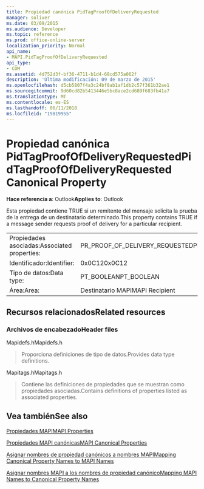 ```yaml
---
title: Propiedad canónica PidTagProofOfDeliveryRequested
manager: soliver
ms.date: 03/09/2015
ms.audience: Developer
ms.topic: reference
ms.prod: office-online-server
localization_priority: Normal
api_name:
- MAPI.PidTagProofOfDeliveryRequested
api_type:
- COM
ms.assetid: 4d752d3f-bf36-4711-b1d4-68cd575a062f
description: 'Última modificación: 09 de marzo de 2015'
ms.openlocfilehash: d5cb5807f4a3c24bf8ab1af1db2c57f361b32ae1
ms.sourcegitcommit: 9d60cd82b5413446e5bc8ace2cd689f683fb41a7
ms.translationtype: MT
ms.contentlocale: es-ES
ms.lasthandoff: 06/11/2018
ms.locfileid: "19819955"
---
```

# <a name="pidtagproofofdeliveryrequested-canonical-property"></a><span data-ttu-id="c76c5-103">Propiedad canónica PidTagProofOfDeliveryRequested</span><span class="sxs-lookup"><span data-stu-id="c76c5-103">PidTagProofOfDeliveryRequested Canonical Property</span></span>

  
  
<span data-ttu-id="c76c5-104">**Hace referencia a**: Outlook</span><span class="sxs-lookup"><span data-stu-id="c76c5-104">**Applies to**: Outlook</span></span> 
  
<span data-ttu-id="c76c5-105">Esta propiedad contiene TRUE si un remitente del mensaje solicita la prueba de la entrega de un destinatario determinado.</span><span class="sxs-lookup"><span data-stu-id="c76c5-105">This property contains TRUE if a message sender requests proof of delivery for a particular recipient.</span></span>
  
|||
|:-----|:-----|
|<span data-ttu-id="c76c5-106">Propiedades asociadas:</span><span class="sxs-lookup"><span data-stu-id="c76c5-106">Associated properties:</span></span>  <br/> |<span data-ttu-id="c76c5-107">PR_PROOF_OF_DELIVERY_REQUESTED</span><span class="sxs-lookup"><span data-stu-id="c76c5-107">PR_PROOF_OF_DELIVERY_REQUESTED</span></span>  <br/> |
|<span data-ttu-id="c76c5-108">Identificador:</span><span class="sxs-lookup"><span data-stu-id="c76c5-108">Identifier:</span></span>  <br/> |<span data-ttu-id="c76c5-109">0x0C12</span><span class="sxs-lookup"><span data-stu-id="c76c5-109">0x0C12</span></span>  <br/> |
|<span data-ttu-id="c76c5-110">Tipo de datos:</span><span class="sxs-lookup"><span data-stu-id="c76c5-110">Data type:</span></span>  <br/> |<span data-ttu-id="c76c5-111">PT_BOOLEAN</span><span class="sxs-lookup"><span data-stu-id="c76c5-111">PT_BOOLEAN</span></span>  <br/> |
|<span data-ttu-id="c76c5-112">Área:</span><span class="sxs-lookup"><span data-stu-id="c76c5-112">Area:</span></span>  <br/> |<span data-ttu-id="c76c5-113">Destinatario MAPI</span><span class="sxs-lookup"><span data-stu-id="c76c5-113">MAPI Recipient</span></span>  <br/> |
   
## <a name="related-resources"></a><span data-ttu-id="c76c5-114">Recursos relacionados</span><span class="sxs-lookup"><span data-stu-id="c76c5-114">Related resources</span></span>

### <a name="header-files"></a><span data-ttu-id="c76c5-115">Archivos de encabezado</span><span class="sxs-lookup"><span data-stu-id="c76c5-115">Header files</span></span>

<span data-ttu-id="c76c5-116">Mapidefs.h</span><span class="sxs-lookup"><span data-stu-id="c76c5-116">Mapidefs.h</span></span>
  
> <span data-ttu-id="c76c5-117">Proporciona definiciones de tipo de datos.</span><span class="sxs-lookup"><span data-stu-id="c76c5-117">Provides data type definitions.</span></span>
    
<span data-ttu-id="c76c5-118">Mapitags.h</span><span class="sxs-lookup"><span data-stu-id="c76c5-118">Mapitags.h</span></span>
  
> <span data-ttu-id="c76c5-119">Contiene las definiciones de propiedades que se muestran como propiedades asociadas.</span><span class="sxs-lookup"><span data-stu-id="c76c5-119">Contains definitions of properties listed as associated properties.</span></span>
    
## <a name="see-also"></a><span data-ttu-id="c76c5-120">Vea también</span><span class="sxs-lookup"><span data-stu-id="c76c5-120">See also</span></span>



[<span data-ttu-id="c76c5-121">Propiedades MAPI</span><span class="sxs-lookup"><span data-stu-id="c76c5-121">MAPI Properties</span></span>](mapi-properties.md)
  
[<span data-ttu-id="c76c5-122">Propiedades MAPI canónicas</span><span class="sxs-lookup"><span data-stu-id="c76c5-122">MAPI Canonical Properties</span></span>](mapi-canonical-properties.md)
  
[<span data-ttu-id="c76c5-123">Asignar nombres de propiedad canónicos a nombres MAPI</span><span class="sxs-lookup"><span data-stu-id="c76c5-123">Mapping Canonical Property Names to MAPI Names</span></span>](mapping-canonical-property-names-to-mapi-names.md)
  
[<span data-ttu-id="c76c5-124">Asignar nombres MAPI a los nombres de propiedad canónico</span><span class="sxs-lookup"><span data-stu-id="c76c5-124">Mapping MAPI Names to Canonical Property Names</span></span>](mapping-mapi-names-to-canonical-property-names.md)

